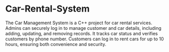 # Car-Rental-System
The Car Management System is a C++ project for car rental services. Admins can securely log in to manage customer and car details, including adding, updating, and removing records. It tracks car status and verifies customers by phone number. Customers can log in to rent cars for up to 10 hours, ensuring both convenience and security.
